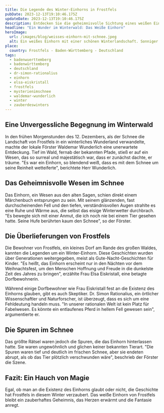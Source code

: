 ```yaml
---
title: Die Legende des Winter-Einhorns in Frostfels
pubDate: 2023-12-13T19:10:46.175Z
updateDate: 2023-12-13T19:10:46.175Z
description: Entdecken Sie die geheimnisvolle Sichtung eines weißen Einhorns im Herzen des Winters. Eine Geschichte, die die Grenzen zwischen Realität und Märchen verwischt.
headline: "Ein Wunder im Winterwald: Das Weiße Einhorn"
heroImage:
  url: /images/blog/weisses-einhorn-mit-schnee.jpeg
  alt: Ein weißes Einhorn mit einer schönen Winterlandschaft. Sonniger Tag.
place:
  country: Frostfels - Baden-Württemberg - Deutschland
tags:
  - badenwuerttemberg
  - badenwürttemberg
  - deutschland
  - dr-simon-rationalius
  - einhorn
  - elsa-eiskristall
  - frostfels
  - mysterienimschnee
  - waldemar-wunderlich
  - winter
  - zauberdeswinters
---
```


## Eine Unvergessliche Begegnung im Winterwald

In den frühen Morgenstunden des 12. Dezembers, als der Schnee die Landschaft von Frostfels in ein winterliches Wunderland verwandelte, machte der lokale Förster Waldemar Wunderlich eine unerwartete Entdeckung. Tief im Wald, fernab der bekannten Pfade, stieß er auf ein Wesen, das so surreal und majestätisch war, dass er zunächst dachte, er träume. "Es war ein Einhorn, so blendend weiß, dass es mit dem Schnee um seine Reinheit wetteiferte", berichtete Herr Wunderlich.

## Das Geheimnisvolle Wesen im Schnee

Das Einhorn, ein Wesen aus den alten Sagen, schien direkt einem Märchenbuch entsprungen zu sein. Mit seinem glänzenden, fast durchscheinenden Fell und den tiefen, verständnisvollen Augen strahlte es eine Ruhe und Wärme aus, die selbst das eisige Winterwetter durchbrach. "Es bewegte sich mit einer Anmut, die ich noch nie bei einem Tier gesehen hatte. Seine Hufe berührten kaum den Schnee", so der Förster.

## Die Überlieferungen von Frostfels

Die Bewohner von Frostfels, ein kleines Dorf am Rande des großen Waldes, kannten die Legenden um ein Winter-Einhorn. Diese Geschichten wurden über Generationen weitergegeben, meist als Gute-Nacht-Geschichten für Kinder. "Es heißt, das Einhorn erscheint nur in den Nächten vor dem Weihnachtsfest, um den Menschen Hoffnung und Freude in die dunkelste Zeit des Jahres zu bringen", erzählte Frau Elsa Eiskristall, eine betagte Dorfbewohnerin.

Während einige Dorfbewohner wie Frau Eiskristall fest an die Existenz des Einhorns glauben, gibt es auch Skeptiker. Dr. Simon Rationalius, ein örtlicher Wissenschaftler und Naturforscher, ist überzeugt, dass es sich um eine Fehldeutung handeln muss. "In unserer rationalen Welt ist kein Platz für Fabelwesen. Es könnte ein entlaufenes Pferd in hellem Fell gewesen sein", argumentierte er.

## Die Spuren im Schnee

Das größte Rätsel waren jedoch die Spuren, die das Einhorn hinterlassen hatte. Sie waren ungewöhnlich und glichen keiner bekannten Tierart. "Die Spuren waren tief und deutlich im frischen Schnee, aber sie endeten abrupt, als ob das Tier plötzlich verschwunden wäre", beschrieb der Förster die Szene.

## Fazit: Ein Hauch von Magie

Egal, ob man an die Existenz des Einhorns glaubt oder nicht, die Geschichte hat Frostfels in diesem Winter verzaubert. Das weiße Einhorn von Frostfels bleibt ein zauberhaftes Geheimnis, das Herzen erwärmt und die Fantasie anregt.
